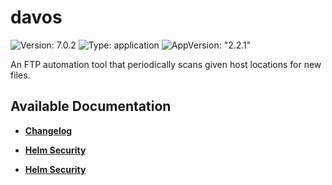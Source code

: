 # davos

![Version: 7.0.2](https://img.shields.io/badge/Version-7.0.2-informational?style=flat-square) ![Type: application](https://img.shields.io/badge/Type-application-informational?style=flat-square) ![AppVersion: "2.2.1"](https://img.shields.io/badge/AppVersion-"2.2.1"-informational?style=flat-square)

An FTP automation tool that periodically scans given host locations for new files.

## Available Documentation

- [**Changelog**](CHANGELOG)

- [**Helm Security**](container-security)

- [**Helm Security**](helm-security)

